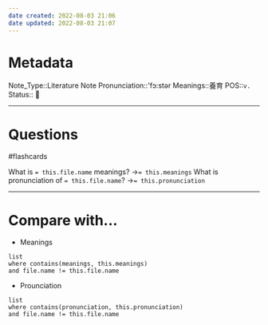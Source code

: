 ```yaml
---
date created: 2022-08-03 21:06
date updated: 2022-08-03 21:07
---
```


# Metadata

Note_Type::Literature Note
Pronunciation::'fɔ:stər
Meanings::養育
POS::`v.`
Status:: 👶

---

# Questions

#flashcards

What is `= this.file.name` meanings? ->`= this.meanings` <!--SR:!2022-08-23,15,290-->
What is pronunciation of `= this.file.name`? ->`= this.pronunciation` <!--SR:!2022-08-18,11,270-->

---

# Compare with...

- Meanings

```dataview
list
where contains(meanings, this.meanings)
and file.name != this.file.name
```

- Prounciation

```dataview
list
where contains(pronunciation, this.pronunciation)
and file.name != this.file.name
```
